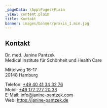 ```yaml
---
_pageData: \App\Pages\Plain
_view: content.plain
title: Kontakt
banner: images/banner/praxis_1.min.jpg
---
```


## Kontakt

<div class="row">
<div class="col-md-6">
<p>
Dr. med. Janine Pantzek<br/>
Medical&nbsp;Institute für Schönheit und Health&nbsp;Care
</p>
<p>
Mittelweg 16-17<br/>  
20148 Hamburg
</p>
</div>

<div class="col-md-6">
Telefon: <a href="tel:+494041343276">+49 40 41 34 32 76</a><br/>
Mobil: <a href="tel:+491772772033">+49 177 277 20 33</a><br/>
E-Mail: <a href="mailto:info@janine-pantzek.com">info@janine-pantzek.com</a><br/>
Web: <a href="https://janine-pantzek.de">https://janine-pantzek.de</a>
</div>
</div>

